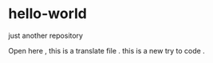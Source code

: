 # hello-world
just another repository

Open here , this is a translate file . this is a new try to code .
